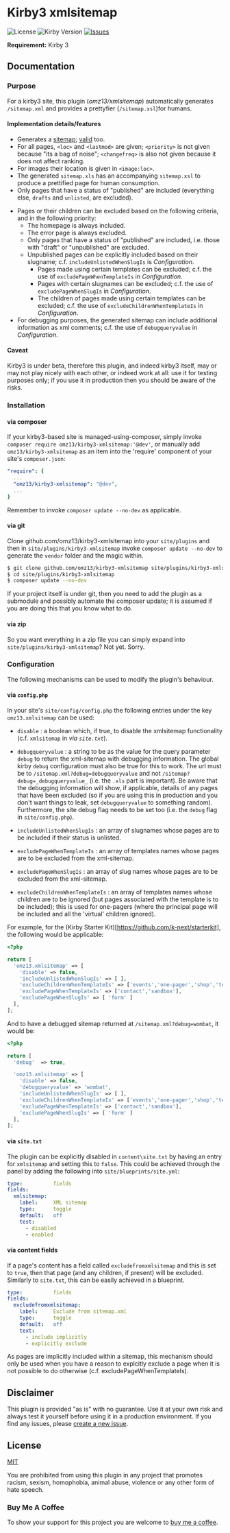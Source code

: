# Kirby3 xmlsitemap

 ![License](https://img.shields.io/github/license/mashape/apistatus.svg) ![Kirby Version](https://img.shields.io/badge/Kirby-3%2B-black.svg) [![Issues](https://img.shields.io/github/issues/omz13/kirby3-xmlsitemap.svg)](https://github.com/omz13/kirby3-xmlsitemap/issues)

**Requirement:** Kirby 3

## Documentation

### Purpose

For a kirby3 site, this plugin (_omz13/xmlsitemap_) automatically generates `/sitemap.xml` and provides a prettyfier (`/sitemap.xsl`)for humans.

#### Implementation details/features

- Generates a [sitemap](https://www.sitemaps.org); [valid](https://webmaster.yandex.com/tools/sitemap/) too.
- For all pages, `<loc>` and `<lastmod>` are given; `<priority>` is not given because "its a bag of noise"; `<changefreq>` is also not given because it does not affect ranking.
- For images their location is given in `<image:loc>`.
- The generated `sitemap.xls` has an accompanying `sitemap.xsl` to produce a prettified page for human consumption.
- Only pages that have a status of "published" are included (everything else, `drafts` and `unlisted`, are excluded).
<!-- - If a page has the methods `isunderembargo`[^ https://github.com/omz13/kirby3-sunset] or `issunet` [^ https://github.com/omz13/kirby3-sunset] these are respected vis-à-vis inclusion or exclusion from the xmlsitemap. -->
- Pages or their children can be excluded based on the following criteria, and in the following priority:
  - The homepage is always included.
  - The error page is always excluded.
  - Only pages that have a status of "published" are included, i.e. those with "draft" or "unpublished" are excluded.
  - Unpublished pages can be explicitly included based on their slugname; c.f. `includeUnlistedWhenSlugIs` is _Configuration_.
	- Pages made using certain templates can be excluded; c.f. the use of `excludePageWhenTemplateIs` in _Configuration_.
	- Pages with certain slugnames can be excluded; c.f. the use of `excludePageWhenSlugIs` in _Configuration_.
	- The children of pages made using certain templates can be excluded; c.f. the use of `excludeChildrenWhenTemplateIs` in _Configuration_.
- For debugging purposes, the generated sitemap can include additional information as xml comments; c.f. the use of `debugqueryvalue` in _Configuration_.

#### Caveat

Kirby3 is under beta, therefore this plugin, and indeed kirby3 itself, may or may not play nicely with each other, or indeed work at all: use it for testing purposes only; if you use it in production then you should be aware of the risks.

### Installation

#### via composer

If your kirby3-based site is managed-using-composer, simply invoke `composer require omz13/kirby3-xmlsitemap:'@dev'`, or manually add `omz13/kirby3-xmlsitemap` as an item into the 'require' component of your site's `composer.json`:

```yaml
"require": {
  ...
  "omz13/kirby3-xmlsitemap": "@dev",
  ...
}
```

Remember to invoke `composer update --no-dev` as applicable.

#### via git

Clone github.com/omz13/kirby3-xmlsitemap into your `site/plugins` and then in `site/plugins/kirby3-xmlsitemap` invoke ``composer update --no-dev`` to generate the `vendor` folder and the magic within.

```sh
$ git clone github.com/omz13/kirby3-xmlsitemap site/plugins/kirby3-xmlsitemap
$ cd site/plugins/kirby3-xmlsitemap
$ composer update --no-dev
```

If your project itself is under git, then you need to add the plugin as a submodule and possibly automate the composer update; it is assumed if you are doing this that you know what to do.

#### via zip

So you want everything in a zip file you can simply expand into `site/plugins/kirby3-xmlsitemap`? Not yet. Sorry.

### Configuration

The following mechanisms can be used to modify the plugin's behaviour.

#### via `config.php`

In your site's `site/config/config.php` the following entries under the key `omz13.xmlsitemap` can be used:

- `disable` : a boolean which, if true, to disable the xmlsitemap functionality (c.f. `xmlsitemap` in _via `site.txt`_).
- `debugqueryvalue` : a string to be as the value for the query parameter `debug` to return the xml-sitemap with debugging information. The global kirby `debug` configuration must also be true for this to work. The url must be to `/sitemap.xml?debug=debugqueryvalue` and not `/sitemap?debug=_debugqueryvalue_` (i.e. the `.xls` part is important). Be aware that the debugging information will show, if applicable, details of any pages that have been excluded (so if you are using this in production and you don't want things to leak, set `debugqueryvalue` to something random). Furthermore, the site debug flag needs to be set too (i.e. the `debug` flag in `site/config.php`).

- `includeUnlistedWhenSlugIs` : an array of slugnames whose pages are to be included if their status is unlisted.
- `excludePageWhenTemplateIs` : an array of templates names whose pages are to be excluded from the xml-sitemap.
- `excludePageWhenSlugIs` : an array of slug names whose pages are to be excluded from the xml-sitemap.
- `excludeChildrenWhenTemplateIs` : an array of templates names whose children are to be ignored (but pages associated with the template is to be included); this is used for one-pagers (where the principal page will be included and all the 'virtual' children ignored).

For example, for the (Kirby Starter Kit)[https://github.com/k-next/starterkit], the following would be applicable:

```php
<?php

return [
  'omz13.xmlsitemap' => [
    'disable' => false,
    'includeUnlistedWhenSlugIs' => [ ],
    'excludeChildrenWhenTemplateIs' => ['events','one-pager','shop','team','testimonials'],
    'excludePageWhenTemplateIs' => ['contact','sandbox'],
    'excludePageWhenSlugIs' => [ 'form' ]
  ],
];
```

And to have a debugged sitemap returned  at `/sitemap.xml?debug=wombat`, it would be:

```php
<?php

return [
  'debug'  => true,

  'omz13.xmlsitemap' => [
    'disable' => false,
    'debugqueryvalue' => 'wombat',
    'includeUnlistedWhenSlugIs' => [ ],
    'excludeChildrenWhenTemplateIs' => ['events','one-pager','shop','team','testimonials'],
    'excludePageWhenTemplateIs' => ['contact','sandbox'],
    'excludePageWhenSlugIs' => [ 'form' ]
  ],
];
```

#### via `site.txt`

The plugin can be explicitly disabled in `content\site.txt` by having an entry for `xmlsitemap` and setting this to `false`. This could be achieved through the panel by adding the following into `site/blueprints/site.yml`:

```yaml
type:          fields
fields:
  xmlsitemap:
    label:     XML sitemap
    type:      toggle
    default:   off
    test:
      - disabled
      - enabled
```
#### via content fields

If a page's content has a field called `excludefromxmlsitemap` and this is set to `true`, then that page (and any children, if present) will be excluded. Similarly to `site.txt`, this can be easily achieved in a blueprint.

```yaml
type:          fields
fields:
  excludefromxmlsitemap:
    label:     Exclude from sitemap.xml
    type:      toggle
    default:   off
    text:
      - include implicitly
      - explicitly exclude
```

As pages are implicitly included within a sitemap, this mechanism should only be used when you have a reason to explcitly exclude a page  when it is not possible to do otherwise (c.f. excludePageWhenTemplateIs).

## Disclaimer

This plugin is provided "as is" with no guarantee. Use it at your own risk and always test it yourself before using it in a production environment. If you find any issues, please [create a new issue](https://github.com/omz13/kirby3-xmlsitemap/issues/new).

## License

[MIT](https://opensource.org/licenses/MIT)

You are prohibited from using this plugin in any project that promotes racism, sexism, homophobia, animal abuse, violence or any other form of hate speech.

### Buy Me A Coffee

To show your support for this project you are welcome to [buy me a coffee](https://buymeacoff.ee/omz13).

<!-- If you are using this plugin on a kirby3 site that has a Personal licence, to show your support for this project you are welcome to [buy me a coffee](https://buymeacoff.ee/omz13).

If you are using this plugin with a kirby3 site that has a Pro licence, to show your support for this project you are greatly encouraged to [buy me a coffee](https://buymeacoff.ee/omz13).
-->
